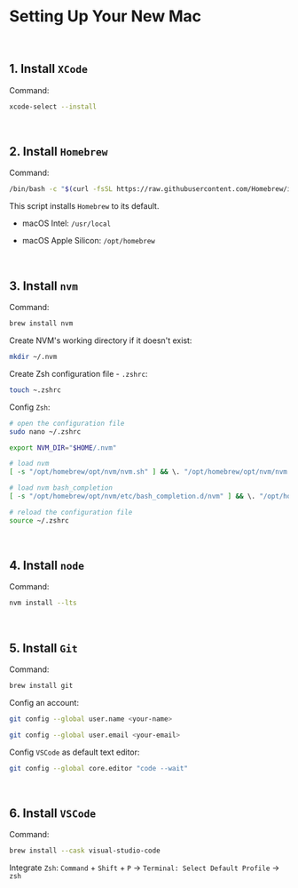 # Setting Up Your New Mac

&nbsp;

## 1. Install `XCode`

Command:

```sh
xcode-select --install
```

&nbsp;

## 2. Install `Homebrew`

Command:

```sh
/bin/bash -c "$(curl -fsSL https://raw.githubusercontent.com/Homebrew/install/HEAD/install.sh)"
```

This script installs `Homebrew` to its default.

- macOS Intel: `/usr/local`

- macOS Apple Silicon: `/opt/homebrew`

&nbsp;

## 3. Install `nvm`

Command:

```sh
brew install nvm
```

Create NVM's working directory if it doesn't exist:

```sh
mkdir ~/.nvm
```

Create Zsh configuration file - `.zshrc`:

```sh
touch ~.zshrc
```

Config `Zsh`:

```sh
# open the configuration file
sudo nano ~/.zshrc
```

```sh
export NVM_DIR="$HOME/.nvm"

# load nvm
[ -s "/opt/homebrew/opt/nvm/nvm.sh" ] && \. "/opt/homebrew/opt/nvm/nvm.sh"

# load nvm bash_completion
[ -s "/opt/homebrew/opt/nvm/etc/bash_completion.d/nvm" ] && \. "/opt/homebrew/opt/nvm/etc/bash_completion.d/nvm"
```

```sh
# reload the configuration file
source ~/.zshrc
```

&nbsp;

## 4. Install `node`

Command:

```sh
nvm install --lts
```

&nbsp;

## 5. Install `Git`

Command:

```sh
brew install git
```

Config an account:

```sh
git config --global user.name <your-name>

git config --global user.email <your-email>
```

Config `VSCode` as default text editor:

```sh
git config --global core.editor "code --wait"
```

&nbsp;

## 6. Install `VSCode`

Command:

```sh
brew install --cask visual-studio-code
```

Integrate `Zsh`: `Command` + `Shift` + `P` &rarr; `Terminal: Select Default Profile` &rarr; `zsh`
